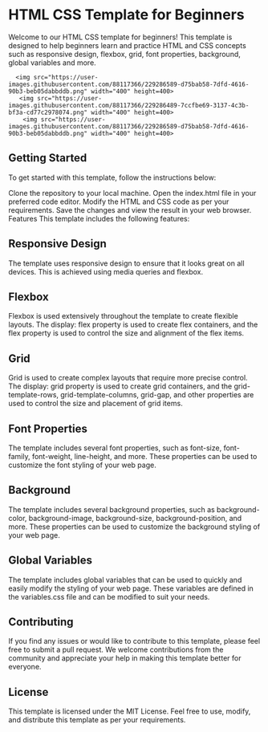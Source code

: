 # HTML CSS Template for Beginners
Welcome to our HTML CSS template for beginners! This template is designed to help beginners learn and practice HTML and CSS concepts such as responsive design, flexbox, grid, font properties, background, global variables and more.


      <img src="https://user-images.githubusercontent.com/88117366/229286589-d75bab58-7dfd-4616-90b3-beb05dabbddb.png" width="400" height=400>
       <img src="https://user-images.githubusercontent.com/88117366/229286489-7ccfbe69-3137-4c3b-bf3a-cd77c2978074.png" width="400" height=400>
        <img src="https://user-images.githubusercontent.com/88117366/229286589-d75bab58-7dfd-4616-90b3-beb05dabbddb.png" width="400" height=400>


## Getting Started
To get started with this template, follow the instructions below:

Clone the repository to your local machine.
Open the index.html file in your preferred code editor.
Modify the HTML and CSS code as per your requirements.
Save the changes and view the result in your web browser.
Features
This template includes the following features:

## Responsive Design
The template uses responsive design to ensure that it looks great on all devices. This is achieved using media queries and flexbox.

## Flexbox
Flexbox is used extensively throughout the template to create flexible layouts. The display: flex property is used to create flex containers, and the flex property is used to control the size and alignment of the flex items.

## Grid
Grid is used to create complex layouts that require more precise control. The display: grid property is used to create grid containers, and the grid-template-rows, grid-template-columns, grid-gap, and other properties are used to control the size and placement of grid items.

## Font Properties
The template includes several font properties, such as font-size, font-family, font-weight, line-height, and more. These properties can be used to customize the font styling of your web page.

## Background
The template includes several background properties, such as background-color, background-image, background-size, background-position, and more. These properties can be used to customize the background styling of your web page.

## Global Variables
The template includes global variables that can be used to quickly and easily modify the styling of your web page. These variables are defined in the variables.css file and can be modified to suit your needs.

## Contributing
If you find any issues or would like to contribute to this template, please feel free to submit a pull request. We welcome contributions from the community and appreciate your help in making this template better for everyone.

## License
This template is licensed under the MIT License. Feel free to use, modify, and distribute this template as per your requirements.

